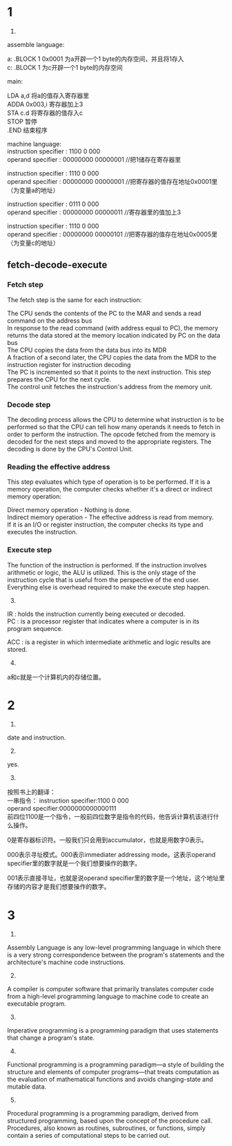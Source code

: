 # 1
1) 
assemble language:    

a: .BLOCK 1 0x0001      为a开辟一个1 byte的内存空间，并且将1存入        
c: .BLOCK 1         为c开辟一个1 byte的内存空间         

main:     

LDA a,d      将a的值存入寄存器里        
ADDA 0x003,i     寄存器加上3        
STA c.d     将寄存器的值存入c       
STOP     暂停       
.END     结束程序       

machine language:    
instruction specifier : 1100 0 000      
operand specifier : 00000000 00000001       //把1储存在寄存器里             

instruction specifier : 1110 0 000      
operand specifier : 00000000 00000001       //把寄存器的值存在地址0x0001里（为变量a的地址）             

instruction specifier : 0111 0 000      
operand specifier : 00000000 00000011       //寄存器里的值加上3         

instruction specifier : 1110 0 000      
operand specifier : 00000000 00000101       //把寄存器的值存在地址0x0005里（为变量c的地址）     
## fetch-decode-execute        

### Fetch step
The fetch step is the same for each instruction:     

The CPU sends the contents of the PC to the MAR and sends a read command on the address bus     
In response to the read command (with address equal to PC), the memory returns the data stored at the memory location indicated by PC on the data bus     
The CPU copies the data from the data bus into its MDR      
A fraction of a second later, the CPU copies the data from the MDR to the instruction register for instruction decoding       
The PC is incremented so that it points to the next instruction. This step prepares the CPU for the next cycle.         
The control unit fetches the instruction's address from the memory unit.        

### Decode step 
The decoding process allows the CPU to determine what instruction is to be performed so that the CPU can tell how many operands it needs to fetch in order to perform the instruction. The opcode fetched from the memory is decoded for the next steps and moved to the appropriate registers. The decoding is done by the CPU's Control Unit.         

### Reading the effective address
This step evaluates which type of operation is to be performed. If it is a memory operation, the computer checks whether it's a direct or indirect memory operation:        

Direct memory operation - Nothing is done.      
Indirect memory operation - The effective address is read from memory.      
If it is an I/O or register instruction, the computer checks its type and executes the instruction.     

### Execute step
The function of the instruction is performed. If the instruction involves arithmetic or logic, the ALU is utilized. This is the only stage of the instruction cycle that is useful from the perspective of the end user. Everything else is overhead required to make the execute step happen.      

3)
IR : holds the instruction currently being executed or decoded.     
PC : is a processor register that indicates where a computer is in its program sequence.        

ACC : is a register in which intermediate arithmetic and logic results are stored.      

4) 
a和c就是一个计算机内的存储位置。     

# 2
1)
date and instruction.       

2)
yes.        

3)
按照书上的翻译：        
一串指令：
instruction specifier:1100 0 000      
operand specifier:0000000000000111        
前四位1100是一个指令，一般前四位数字是指令的代码，他告诉计算机该进行什么操作。      

0是寄存器标识符。一般我们只会用到accumulator，也就是用数字0表示。       

000表示寻址模式。000表示immediater addressing mode。这表示operand specifier里的数字就是一个我们想要操作的数字。     

001表示直接寻址，也就是说operand specifier里的数字是一个地址，这个地址里存储的内容才是我们想要操作的数字。      

# 3
1) 
Assembly Language is any low-level programming language in which there is a very strong correspondence between the program's statements and the architecture's machine code instructions.       

2)
A compiler is computer software that primarily translates computer code from a high-level programming language to machine code to create an executable program.         

3)
Imperative programming is a programming paradigm that uses statements that change a program's state.        

4)
Functional programming is a programming paradigm—a style of building the structure and elements of computer programs—that treats computation as the evaluation of mathematical functions and avoids changing-state and mutable data.        

5)
Procedural programming is a programming paradigm, derived from structured programming, based upon the concept of the procedure call. Procedures, also known as routines, subroutines, or functions, simply contain a series of computational steps to be carried out.       